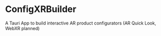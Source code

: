 # ConfigXRBuilder
A Tauri App to build interactive AR product configurators (AR Quick Look, WebXR planned)
